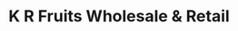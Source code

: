 ---
title: "K R  Fruits Wholesale & Retail"
url: /pathanamthitta/k-r-fruits-wholesale-and-retail/
shop: greengrocer
---